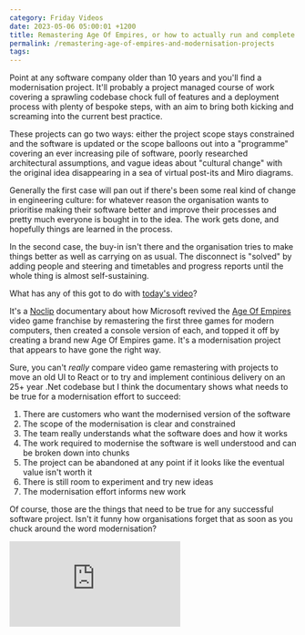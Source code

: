 ```yaml
---
category: Friday Videos
date: 2023-05-06 05:00:01 +1200
title: Remastering Age Of Empires, or how to actually run and complete a software modernisation project
permalink: /remastering-age-of-empires-and-modernisation-projects
tags: 
---
```


Point at any software company older than 10 years and you'll find a modernisation project. It'll probably a project managed course of work covering a sprawling codebase chock full of features and a deployment process with plenty of bespoke steps, with an aim to bring both kicking and screaming into the current best practice. 

These projects can go two ways: either the project scope stays constrained and the software is updated or the scope balloons out into a "programme" covering an ever increasing pile of software, poorly researched architectural assumptions, and vague ideas about "cultural change" with the original idea disappearing in a sea of virtual post-its and Miro diagrams. 

Generally the first case will pan out if there's been some real kind of change in engineering culture: for whatever reason the organisation wants to prioritise making their software better and improve their processes and pretty much everyone is bought in to the idea. The work gets done, and hopefully things are learned in the process.

In the second case, the buy-in isn't there and the organisation tries to make things better as well as carrying on as usual. The disconnect is "solved" by adding people and steering and timetables and progress reports until the whole thing is almost self-sustaining. 

What has any of this got to do with [today's video](https://youtu.be/fJ4TMdIYadc)? 

It's a [Noclip](https://www.noclip.video/) documentary about how Microsoft revived the [Age Of Empires](https://www.ageofempires.com/) video game franchise by remastering the first three games for modern computers, then created a console version of each, and topped it off by creating a brand new Age Of Empires game. It's a modernisation project that appears to have gone the right way. 

Sure, you can't *really* compare video game remastering with projects to move an old UI to React or to try and implement continious delivery on an 25+ year .Net codebase but I think the documentary shows what needs to be true for a modernisation effort to succeed:

1. There are customers who want the modernised version of the software
2. The scope of the modernisation is clear and constrained
3. The team really understands what the software does and how it works
4. The work required to modernise the software is well understood and can be broken down into chunks
5. The project can be abandoned at any point if it looks like the eventual value isn't worth it
6. There is still room to experiment and try new ideas
7. The modernisation effort informs new work

Of course, those are the things that need to be true for any successful software project. Isn't it funny how organisations forget that as soon as you chuck around the word modernisation?

<div class="embed-container"><iframe src="https://www.youtube-nocookie.com/embed/fJ4TMdIYadc" frameborder="0" allow="accelerometer; autoplay; encrypted-media; gyroscope; picture-in-picture" allowfullscreen></iframe></div>